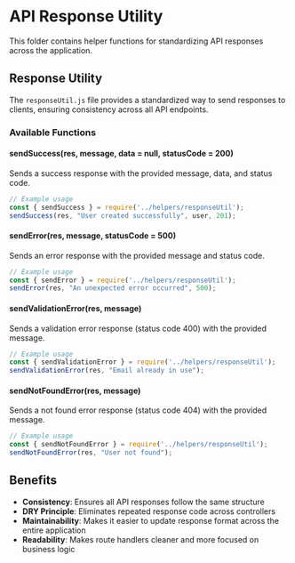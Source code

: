 # API Response Utility

This folder contains helper functions for standardizing API responses across the application.

## Response Utility

The `responseUtil.js` file provides a standardized way to send responses to clients, ensuring consistency across all API endpoints.

### Available Functions

#### sendSuccess(res, message, data = null, statusCode = 200)
Sends a success response with the provided message, data, and status code.

```javascript
// Example usage
const { sendSuccess } = require('../helpers/responseUtil');
sendSuccess(res, "User created successfully", user, 201);
```

#### sendError(res, message, statusCode = 500)
Sends an error response with the provided message and status code.

```javascript
// Example usage
const { sendError } = require('../helpers/responseUtil');
sendError(res, "An unexpected error occurred", 500);
```

#### sendValidationError(res, message)
Sends a validation error response (status code 400) with the provided message.

```javascript
// Example usage
const { sendValidationError } = require('../helpers/responseUtil');
sendValidationError(res, "Email already in use");
```

#### sendNotFoundError(res, message)
Sends a not found error response (status code 404) with the provided message.

```javascript
// Example usage
const { sendNotFoundError } = require('../helpers/responseUtil');
sendNotFoundError(res, "User not found");
```

## Benefits

- **Consistency**: Ensures all API responses follow the same structure
- **DRY Principle**: Eliminates repeated response code across controllers
- **Maintainability**: Makes it easier to update response format across the entire application
- **Readability**: Makes route handlers cleaner and more focused on business logic 